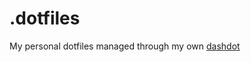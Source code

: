 # .dotfiles
My personal dotfiles managed through my own [dashdot](https://github.com/try3d/dashdot)

